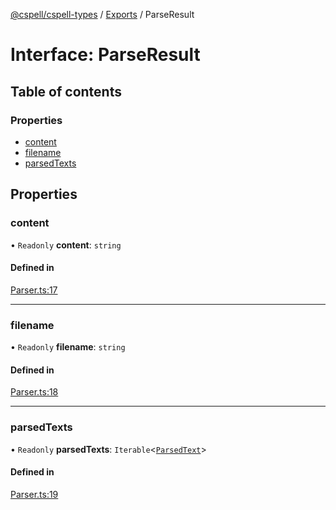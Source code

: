 [@cspell/cspell-types](../README.md) / [Exports](../modules.md) / ParseResult

# Interface: ParseResult

## Table of contents

### Properties

- [content](ParseResult.md#content)
- [filename](ParseResult.md#filename)
- [parsedTexts](ParseResult.md#parsedtexts)

## Properties

### content

• `Readonly` **content**: `string`

#### Defined in

[Parser.ts:17](https://github.com/streetsidesoftware/cspell/blob/d3fbe6c/packages/cspell-types/src/Parser.ts#L17)

___

### filename

• `Readonly` **filename**: `string`

#### Defined in

[Parser.ts:18](https://github.com/streetsidesoftware/cspell/blob/d3fbe6c/packages/cspell-types/src/Parser.ts#L18)

___

### parsedTexts

• `Readonly` **parsedTexts**: `Iterable`<[`ParsedText`](ParsedText.md)\>

#### Defined in

[Parser.ts:19](https://github.com/streetsidesoftware/cspell/blob/d3fbe6c/packages/cspell-types/src/Parser.ts#L19)
